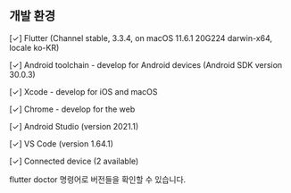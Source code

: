 ## 개발 환경


[✓] Flutter (Channel stable, 3.3.4, on macOS 11.6.1 20G224 darwin-x64, locale ko-KR)

[✓] Android toolchain - develop for Android devices (Android SDK version 30.0.3)

[✓] Xcode - develop for iOS and macOS

[✓] Chrome - develop for the web

[✓] Android Studio (version 2021.1)

[✓] VS Code (version 1.64.1)

[✓] Connected device (2 available)

flutter doctor 명령어로 버전들을 확인할 수 있습니다.

